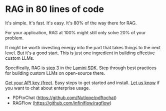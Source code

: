 # RAG in 80 lines of code

It's simple. It's fast. It's easy. It's 80% of the way there for RAG.

For your application, RAG at 100% might still only solve 20% of your problem. 

It might be worth investing energy into the part that takes things to the next level.
But it's a good start. This is just one ingredient in building effective custom LLMs.

Specifically, RAG is [step 3](https://github.com/lamini-ai/lamini-sdk/tree/main/03_RAG) in the [Lamini SDK](https://github.com/lamini-ai/lamini-sdk/tree/main). Step through best practices for building custom LLMs on open-source there.

[Get your API key (free)](https://app.lamini.ai/). Easy steps to get started and install. [Let us know](https://www.lamini.ai/contact) if you want to chat about enterprise usage.


* PDFtoChat (https://github.com/Nutlope/pdftochat)
* RAGFlow (https://github.com/infiniflow/ragflow)